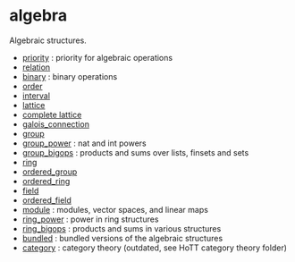 algebra
=======

Algebraic structures.

* [priority](priority.lean) : priority for algebraic operations
* [relation](relation.lean)
* [binary](binary.lean) : binary operations
* [order](order.lean)
* [interval](interval.lean)
* [lattice](lattice.lean)
* [complete lattice](complete_lattice.lean)
* [galois_connection](galois_connection.lean)
* [group](group.lean)
* [group_power](group_power.lean) : nat and int powers
* [group_bigops](group_bigops.lean) : products and sums over lists, finsets and sets
* [ring](ring.lean)
* [ordered_group](ordered_group.lean)
* [ordered_ring](ordered_ring.lean)
* [field](field.lean)
* [ordered_field](ordered_field.lean)
* [module](module.lean) : modules, vector spaces, and linear maps
* [ring_power](ring_power.lean) : power in ring structures
* [ring_bigops](ring_bigops.lean) : products and sums in various structures
* [bundled](bundled.lean) : bundled versions of the algebraic structures
* [category](category/category.md) : category theory (outdated, see HoTT category theory folder)
